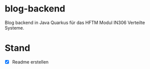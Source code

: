 # blog-backend

Blog backend in Java Quarkus für das HFTM Modul IN306 Verteilte Systeme.

# Stand

- [x] Readme erstellen